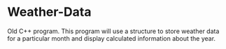 # Weather-Data
Old C++ program. This program will use a structure to store weather data for a particular month and display calculated information about the year.
